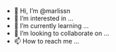 - 👋 Hi, I’m @marlissn
- 👀 I’m interested in ...
- 🌱 I’m currently learning ...
- 💞️ I’m looking to collaborate on ...
- 📫 How to reach me ...

<!---
marlissn/marlissn is a ✨ special ✨ repository because its `README.md` (this file) appears on your GitHub profile.
You can click the Preview link to take a look at your changes.
--->

